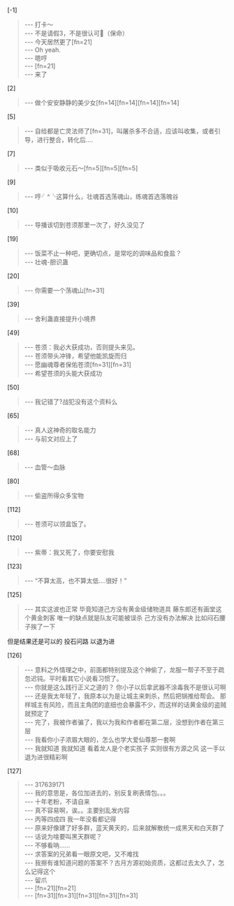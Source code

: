 
[-1] 
>--- 打卡～<br>
>--- 不是请假3，不是很认可🐶（保命）<br>
>--- 今天居然更了[fn=21]<br>
>--- Oh yeah.<br>
>--- 嗯哼<br>
>--- [fn=21]<br>
>--- 来了<br>

[2] 
>--- 做个安安静静的美少女[fn=14][fn=14][fn=14][fn=14]<br>

[5] 
>--- 自给都是亡灵法师了[fn=31]，叫屠杀多不合适，应该叫收集，或者引导，进行整合，转化后....<br>

[7] 
>--- 类似于吸收元石～[fn=5][fn=5][fn=5]<br>

[9] 
>--- 哼╯^╰这算什么，壮魂首选荡魂山，练魂首选落魄谷<br>

[10] 
>--- 导播该切到苍须那里一次了，好久没见了<br>

[19] 
>--- 饭菜不止一种吧，更确切点，是常吃的调味品和食盐？<br>
>--- 壮魂-胆识蛊<br>

[20] 
>--- 你需要一个荡魂山[fn=31]<br>

[39] 
>--- 舍利蛊直接提升小境界<br>

[49] 
>--- 苍须：我必大获成功，否则提头来见。<br>
>--- 苍须带头冲锋，希望他能凯旋而归<br>
>--- 愿幽魂尊者保佑苍须[fn=31][fn=31]<br>
>--- 希望苍须的头能大获成功<br>

[50] 
>--- 我记错了?战犯没有这个资料么<br>

[65] 
>--- 真人这神奇的取名能力<br>
>--- 与前文对应上了<br>

[68] 
>--- 血管～血脉<br>

[80] 
>--- 偷盗所得众多宝物<br>

[112] 
>--- 苍须可以领盒饭了。<br>

[120] 
>--- 紫蒂：我又死了，你要安慰我<br>

[123] 
>--- “不算太高，也不算太低....很好！”<br>

[125] 
>--- 其实这波也正常
毕竟知道己方没有黄金级储物道具
藤东郎还有画堂这个黄金刺客
唯一的缺点就是队友可能被误杀
己方没有办法解决
比如闷石腰子挨了一下

但是结果还是可以的    投石问路
以退为进<br>

[126] 
>--- 意料之外情理之中，前面都特别提及这个神偷了，龙服一帮子不至于疏忽迟钝。平时看其它小说看习惯了。<br>
>--- 你就是这么践行正义之道的？ 你小子以后拿武器不涂毒我不是很认可啊<br>
>--- 还是我太年轻了，我原本以为是让城主来刺杀，然后把锅推给帮会。
那样城主有风险，而且主角团的底细也会暴露不少，而这样的话黄金级的盗贼就预定了<br>
>--- 完了，我被作者骗了，我以为我和作者都在第二层，没想到作者在第三层<br>
>--- 我看你小子浓眉大眼的，怎么也学大爱仙尊那一套啊<br>
>--- 我就知道
我就知道
看着龙人是个老实孩子
实则很有方源之风
这一手以退为进很精彩啊<br>

[127] 
>--- 317639171<br>
>--- 我的意思是，各位加进去的，别反复刷表情包。。。<br>
>--- 十年老粉，不请自来<br>
>--- 真不容易啊，诶。。主要别乱发内容<br>
>--- 丙等四成四 我一年没看都记得<br>
>--- 原来好像建了好多群，蓝天黄天的，后来就解散统一成黑天和白天群了<br>
>--- 话说为啥要叫黑天群呢？<br>
>--- 不够看呐……<br>
>--- 求答案的兄弟看一眼原文吧，又不难找<br>
>--- 我擦有谁知道问题的答案不？古月方源初始资质，这都过去太久了，怎么记得这个<br>
>--- 留爪<br>
>--- [fn=21][fn=21]<br>
>--- [fn=31][fn=31][fn=31][fn=31][fn=31]<br>
